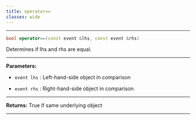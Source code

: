 ```yaml
---
title: operator==
classes: wide
---
```



---

```cpp
bool operator==(const event &lhs, const event &rhs)
```


Determines if lhs and rhs are equal. 


---
**Parameters:**

 - `event lhs`
: Left-hand-side object in comparison 

 - `event rhs`
: Right-hand-side object in comparison 


---
**Returns:** True if same underlying object 

---
